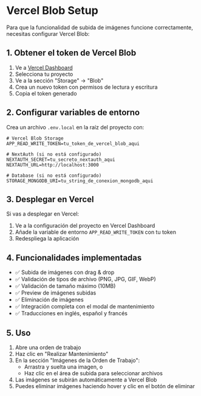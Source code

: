 # Vercel Blob Setup

Para que la funcionalidad de subida de imágenes funcione correctamente, necesitas configurar Vercel Blob:

## 1. Obtener el token de Vercel Blob

1. Ve a [Vercel Dashboard](https://vercel.com/dashboard)
2. Selecciona tu proyecto
3. Ve a la sección "Storage" → "Blob"
4. Crea un nuevo token con permisos de lectura y escritura
5. Copia el token generado

## 2. Configurar variables de entorno

Crea un archivo `.env.local` en la raíz del proyecto con:

```env
# Vercel Blob Storage
APP_READ_WRITE_TOKEN=tu_token_de_vercel_blob_aqui

# NextAuth (si no está configurado)
NEXTAUTH_SECRET=tu_secreto_nextauth_aqui
NEXTAUTH_URL=http://localhost:3000

# Database (si no está configurado)
STORAGE_MONGODB_URI=tu_string_de_conexion_mongodb_aqui
```

## 3. Desplegar en Vercel

Si vas a desplegar en Vercel:

1. Ve a la configuración del proyecto en Vercel Dashboard
2. Añade la variable de entorno `APP_READ_WRITE_TOKEN` con tu token
3. Redespliega la aplicación

## 4. Funcionalidades implementadas

- ✅ Subida de imágenes con drag & drop
- ✅ Validación de tipos de archivo (PNG, JPG, GIF, WebP)
- ✅ Validación de tamaño máximo (10MB)
- ✅ Preview de imágenes subidas
- ✅ Eliminación de imágenes
- ✅ Integración completa con el modal de mantenimiento
- ✅ Traducciones en inglés, español y francés

## 5. Uso

1. Abre una orden de trabajo
2. Haz clic en "Realizar Mantenimiento"
3. En la sección "Imágenes de la Orden de Trabajo":
   - Arrastra y suelta una imagen, o
   - Haz clic en el área de subida para seleccionar archivos
4. Las imágenes se subirán automáticamente a Vercel Blob
5. Puedes eliminar imágenes haciendo hover y clic en el botón de eliminar
